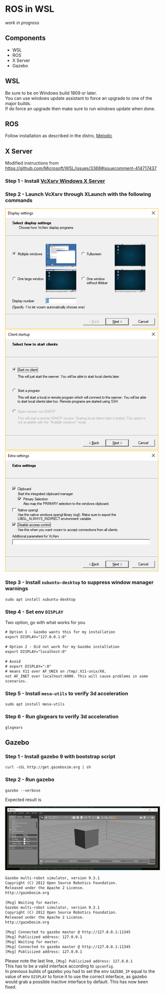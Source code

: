 # ROS in WSL

*work in progress*

## Components
- WSL
- ROS
- X Server
- Gazebo

## WSL

Be sure to be on Windows build 1809 or later.  
You can use windows update assistant to force an upgrade to one of the major builds.  
If do force an upgrade then make sure to run windows update when done.

## ROS

Follow installation as described in the distro, [Melodic](http://wiki.ros.org/melodic/Installation/Ubuntu)

## X Server

Modified instructions from https://github.com/Microsoft/WSL/issues/3368#issuecomment-414717437

### Step 1 - Install [VcXsrv Windows X Server](https://sourceforge.net/projects/vcxsrv/)

### Step 2 - Launch VcXsrv through XLaunch with the following commands  
![VcXsr settings: display](./VcXsrv-settings-display.png)  
![VcXsr settings: client startup](./VcXsrv-settings-client-startup.png)  
![VcXsr settings: extra settings](./VcXsrv-settings-extra-settings.png)  

### Step 3 - Install `xubuntu-desktop` to suppress window manager warnings  
```
sudo apt install xubuntu-desktop
```

### Step 4 - Set env `DISPLAY`  
Two option, go with what works for you  
```
# Option 1 - Gazebo wants this for my installation
export DISPLAY="127.0.0.1:0"

# Option 2 - Did not work for my Gazebo installation
export DISPLAY="localhost:0"

# Avoid
# export DISPLAY=":0"
# means X11 over AF_UNIX on /tmp/.X11-unix/X0, not AF_INET over localhost:6000. This will cause problems in some scenarios.
```

### Step 5 - Install `mesa-utils` to verify 3d acceleration
```
sudo apt install mesa-utils
```

### Step 6 - Run glxgears to verify 3d acceleration
```
glxgears
```

## Gazebo

### Step 1 - Install gazebo 9 with bootstrap script

```
curl -sSL http://get.gazebosim.org | sh
```

### Step 2 - Run gazebo
```
gazebo --verbose
```

Expected result is 

![Gazebo window](./gazebo-success.png)

```
Gazebo multi-robot simulator, version 9.3.1
Copyright (C) 2012 Open Source Robotics Foundation.
Released under the Apache 2 License.
http://gazebosim.org

[Msg] Waiting for master.
Gazebo multi-robot simulator, version 9.3.1
Copyright (C) 2012 Open Source Robotics Foundation.
Released under the Apache 2 License.
http://gazebosim.org

[Msg] Connected to gazebo master @ http://127.0.0.1:11345
[Msg] Publicized address: 127.0.0.1
[Msg] Waiting for master.
[Msg] Connected to gazebo master @ http://127.0.0.1:11345
[Msg] Publicized address: 127.0.0.1
```

Please note the last line, `[Msg] Publicized address: 127.0.0.1`  
This has to be a valid interface according to `ipconfig`.  
In previous builds of gazebo you had to set the env `GAZEBO_IP` equal to the value of env `DISPLAY` to force it to use the correct interface, as gazebo would grab a possible inactive interface by default. This has now been fixed.
